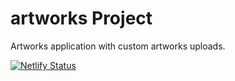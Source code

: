 # artworks Project

Artworks application with custom artworks uploads.

[![Netlify Status](https://api.netlify.com/api/v1/badges/af837432-116f-4b4e-b97c-900d5710a12d/deploy-status)](https://app.netlify.com/sites/artworks-chicago/deploys)